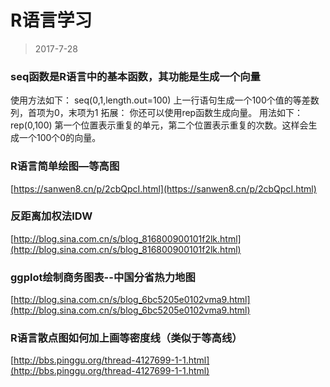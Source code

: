 # R语言学习



>2017-7-28
### seq函数是R语言中的基本函数，其功能是生成一个向量

使用方法如下：
seq(0,1,length.out=100)
上一行语句生成一个100个值的等差数列，首项为0，末项为1
拓展：
你还可以使用rep函数生成向量。
用法如下：
rep(0,100)
第一个位置表示重复的单元，第二个位置表示重复的次数。这样会生成一个100个0的向量。

### R语言简单绘图—等高图

[https://sanwen8.cn/p/2cbQpcI.html](https://sanwen8.cn/p/2cbQpcI.html)

### 反距离加权法IDW

[http://blog.sina.com.cn/s/blog_816800900101f2lk.html](http://blog.sina.com.cn/s/blog_816800900101f2lk.html)

### ggplot绘制商务图表--中国分省热力地图

[http://blog.sina.com.cn/s/blog_6bc5205e0102vma9.html](http://blog.sina.com.cn/s/blog_6bc5205e0102vma9.html)

### R语言散点图如何加上画等密度线（类似于等高线）

[http://bbs.pinggu.org/thread-4127699-1-1.html](http://bbs.pinggu.org/thread-4127699-1-1.html)













